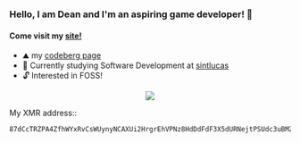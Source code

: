 ### Hello, I am Dean and I'm an aspiring game developer! 👋
#### Come visit my [site!](https://deanlemans.github.io/)

- ⛰️ my [codeberg page](https://codeberg.org/deanlemans)
- 🌱 Currently studying Software Development at [sintlucas](https://www.sintlucas.nl/)
- 🔓 Interested in FOSS!

<div id="header" align="center">
  <img src="https://media.giphy.com/media/enj50kao8gMfu/giphy.gif"/>
</div>

My XMR address::
```
87dCcTRZPA4ZfhWYxRvCsWUynyNCAXUi2HrgrEhVPNz8HdDdFdF3X5dURNejtPSUdc3uBMZpri5D4PJqJwacXDa1AYahHQ5
```

